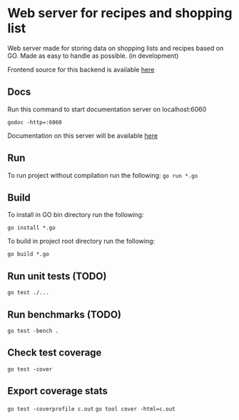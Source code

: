 # Web server for recipes and shopping list
Web server made for storing data on shopping lists and recipes based on GO.
Made as easy to handle as possible. 
(in development)

Frontend source for this backend is available [here](https://github.com/chainsaws-dev/shopping-lists-and-recipes)

## Docs
Run this command to start documentation server on localhost:6060

`godoc -http=:6060` 

Documentation on this server will be available [here](http://localhost:6060/pkg/myprojects/Shopping-lists-and-recipes/)

## Run
To run project without compilation run the following:
`go run *.go`

## Build
To install in GO bin directory run the following:

`go install *.go`

To build in project root directory run the following:

`go build *.go`

## Run unit tests (TODO)
`go test ./...`

## Run benchmarks (TODO)
`go test -bench .`

## Check test coverage 
`go test -cover`

## Export coverage stats
`go test -coverprofile c.out`
`go tool cover -html=c.out`